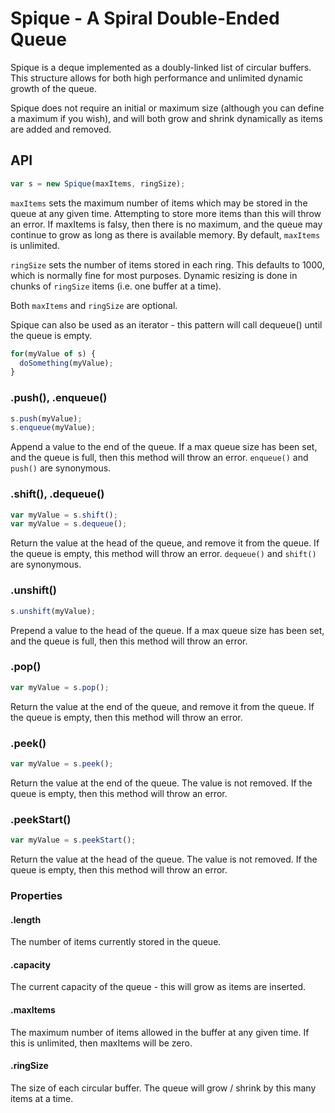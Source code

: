 Spique - A Spiral Double-Ended Queue
====================================

Spique is a deque implemented as a doubly-linked list of circular buffers. This
structure allows for both high performance and unlimited dynamic growth of the
queue.

Spique does not require an initial or maximum size (although you can define a
maximum if you wish), and will both grow and shrink dynamically as items are
added and removed.

## API
```javascript
var s = new Spique(maxItems, ringSize);
```
`maxItems` sets the maximum number of items which may be stored in the queue at
any given time. Attempting to store more items than this will throw an error. If
maxItems is falsy, then there is no maximum, and the queue may continue to grow
as long as there is available memory. By default, `maxItems` is unlimited.

`ringSize` sets the number of items stored in each ring. This defaults to 1000,
which is normally fine for most purposes. Dynamic resizing is done in chunks of
`ringSize` items (i.e. one buffer at a time).

Both `maxItems` and `ringSize` are optional.

Spique can also be used as an iterator - this pattern will call dequeue() until
the queue is empty.
```javascript
for(myValue of s) {
  doSomething(myValue);
}
```

### .push(), .enqueue()
```javascript
s.push(myValue);
s.enqueue(myValue);
```
Append a value to the end of the queue. If a max queue size has been set, and the
queue is full, then this method will throw an error. `enqueue()` and `push()` are
synonymous.

### .shift(), .dequeue()
```javascript
var myValue = s.shift();
var myValue = s.dequeue();
```
Return the value at the head of the queue, and remove it from the queue. If the
queue is empty, this method will throw an error. `dequeue()` and `shift()` are
synonymous.

### .unshift()
```javascript
s.unshift(myValue);
```
Prepend a value to the head of the queue. If a max queue size has been set, and
the queue is full, then this method will throw an error.

### .pop()
```javascript
var myValue = s.pop();
```
Return the value at the end of the queue, and remove it from the queue. If the
queue is empty, then this method will throw an error.

### .peek()
```javascript
var myValue = s.peek();
```
Return the value at the end of the queue. The value is not removed. If the queue
is empty, then this method will throw an error.

### .peekStart()
```javascript
var myValue = s.peekStart();
```
Return the value at the head of the queue. The value is not removed. If the queue
is empty, then this method will throw an error.

### Properties
#### .length
The number of items currently stored in the queue.

#### .capacity
The current capacity of the queue - this will grow as items are inserted.

#### .maxItems
The maximum number of items allowed in the buffer at any given time. If this is
unlimited, then maxItems will be zero.

#### .ringSize
The size of each circular buffer. The queue will grow / shrink by this many items
at a time.
